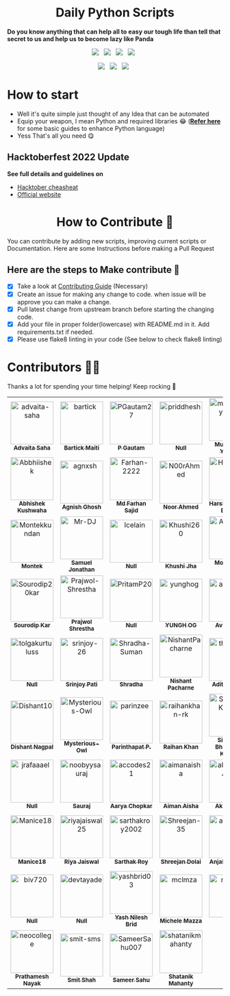 <h1 align=center> Daily Python Scripts </h1>

**Do you know anything that can help all to easy our tough life than tell that secret to us and help us to become lazy like Panda**

<p align="center">
  <a href="https://github.com/metafy-social/daily-python-scripts/issues"><img src="https://img.shields.io/github/issues/metafy-social/daily-python-scripts.svg?style=for-the-badge&logo=appveyor" /></a>&nbsp;&nbsp;
  <a href="https://github.com/metafy-social/daily-python-scripts/fork"><img src="https://img.shields.io/github/forks/metafy-social/daily-python-scripts.svg?style=for-the-badge&logo=appveyor" /></a>&nbsp;&nbsp;
  <a href="#"><img src="https://img.shields.io/github/stars/metafy-social/daily-python-scripts.svg?style=for-the-badge&logo=appveyor" /></a>&nbsp;&nbsp;
  <a href="https://github.com/metafy-social/daily-python-scripts/blob/master/LICENSE"><img src="https://img.shields.io/github/license/metafy-social/daily-python-scripts.svg?style=for-the-badge&logo=appveyor" /></a>&nbsp;&nbsp;
</p>

<p align="center">
  <a href="#"><img src="https://forthebadge.com/images/badges/built-with-love.svg" /></a>&nbsp;&nbsp;
  <a href="#"><img src="https://forthebadge.com/images/badges/made-with-python.svg" /></a>&nbsp;&nbsp;
  <a href="#"><img src="https://forthebadge.com/images/badges/built-by-developers.svg" /></a>&nbsp;&nbsp;
</p>

# How to start

* Well it's quite simple just thought of any Idea that can be automated
* Equip your weapon, I mean Python and required libraries 😂 (**[Refer here](https://automatetheboringstuff.com/)** for some basic guides to enhance Python language)
* Yess That's all you need 😋

## Hacktoberfest 2022 Update

**See full details and guidelines on**
  * [Hacktober cheasheat](https://github.com/metafy-social/daily-python-scripts/blob/master/HACKTOBERFEST.md) 
  * [Official website](https://hacktoberfest.digitalocean.com/)


<h1 align=center> How to Contribute 🤔 </h1>

You can contribute by adding new scripts, improving current scripts or Documentation. Here are some Instructions before making a Pull Request

## Here are the steps to Make contribute 👣

- [x] Take a look at [Contributing Guide](https://github.com/metafy-social/daily-python-scripts/blob/master/CONTRIBUTING.md) (Necessary)
- [x] Create an issue for making any change to code. when issue will be approve you can make a change.
- [x] Pull latest change from upstream branch before starting the changing code.
- [x] Add your file in proper folder(lowercase) with README.md in it. Add requirements.txt if needed.
- [x] Please use flake8 linting in your code (See below to check flake8 linting)

# Contributors 💪😎
Thanks a lot for spending your time helping! Keep rocking 🍻
<!-- readme: contributors -start -->
<table>
<tr>
    <td align="center">
        <a href="https://github.com/advaita-saha">
            <img src="https://avatars.githubusercontent.com/u/30210770?v=4" width="100;" alt="advaita-saha"/>
            <br />
            <sub><b>Advaita Saha</b></sub>
        </a>
    </td>
    <td align="center">
        <a href="https://github.com/bartick">
            <img src="https://avatars.githubusercontent.com/u/69100224?v=4" width="100;" alt="bartick"/>
            <br />
            <sub><b>Bartick Maiti</b></sub>
        </a>
    </td>
    <td align="center">
        <a href="https://github.com/PGautam27">
            <img src="https://avatars.githubusercontent.com/u/92343715?v=4" width="100;" alt="PGautam27"/>
            <br />
            <sub><b>P Gautam</b></sub>
        </a>
    </td>
    <td align="center">
        <a href="https://github.com/priddhesh">
            <img src="https://avatars.githubusercontent.com/u/109747774?v=4" width="100;" alt="priddhesh"/>
            <br />
            <sub><b>Null</b></sub>
        </a>
    </td>
    <td align="center">
        <a href="https://github.com/muratonuryildirim">
            <img src="https://avatars.githubusercontent.com/u/77264793?v=4" width="100;" alt="muratonuryildirim"/>
            <br />
            <sub><b>Murat Onur Yildirim</b></sub>
        </a>
    </td>
    <td align="center">
        <a href="https://github.com/Ayudh-65">
            <img src="https://avatars.githubusercontent.com/u/68161774?v=4" width="100;" alt="Ayudh-65"/>
            <br />
            <sub><b>Null</b></sub>
        </a>
    </td></tr>
<tr>
    <td align="center">
        <a href="https://github.com/Abbhiishek">
            <img src="https://avatars.githubusercontent.com/u/86338762?v=4" width="100;" alt="Abbhiishek"/>
            <br />
            <sub><b>Abhishek Kushwaha</b></sub>
        </a>
    </td>
    <td align="center">
        <a href="https://github.com/agnxsh">
            <img src="https://avatars.githubusercontent.com/u/80243668?v=4" width="100;" alt="agnxsh"/>
            <br />
            <sub><b>Agnish Ghosh</b></sub>
        </a>
    </td>
    <td align="center">
        <a href="https://github.com/Farhan-2222">
            <img src="https://avatars.githubusercontent.com/u/87274221?v=4" width="100;" alt="Farhan-2222"/>
            <br />
            <sub><b>Md Farhan Sajid</b></sub>
        </a>
    </td>
    <td align="center">
        <a href="https://github.com/N00rAhmed">
            <img src="https://avatars.githubusercontent.com/u/86896171?v=4" width="100;" alt="N00rAhmed"/>
            <br />
            <sub><b>Noor Ahmed</b></sub>
        </a>
    </td>
    <td align="center">
        <a href="https://github.com/HVbajoria">
            <img src="https://avatars.githubusercontent.com/u/62978274?v=4" width="100;" alt="HVbajoria"/>
            <br />
            <sub><b>Harshavardhan Bajoria</b></sub>
        </a>
    </td>
    <td align="center">
        <a href="https://github.com/ArshErgon">
            <img src="https://avatars.githubusercontent.com/u/40994679?v=4" width="100;" alt="ArshErgon"/>
            <br />
            <sub><b>Mohd Arsh Ali </b></sub>
        </a>
    </td></tr>
<tr>
    <td align="center">
        <a href="https://github.com/Montekkundan">
            <img src="https://avatars.githubusercontent.com/u/87750128?v=4" width="100;" alt="Montekkundan"/>
            <br />
            <sub><b>Montek</b></sub>
        </a>
    </td>
    <td align="center">
        <a href="https://github.com/Mr-DJ">
            <img src="https://avatars.githubusercontent.com/u/28898632?v=4" width="100;" alt="Mr-DJ"/>
            <br />
            <sub><b>Samuel Jonathan</b></sub>
        </a>
    </td>
    <td align="center">
        <a href="https://github.com/Icelain">
            <img src="https://avatars.githubusercontent.com/u/50962640?v=4" width="100;" alt="Icelain"/>
            <br />
            <sub><b>Null</b></sub>
        </a>
    </td>
    <td align="center">
        <a href="https://github.com/Khushi260">
            <img src="https://avatars.githubusercontent.com/u/94845508?v=4" width="100;" alt="Khushi260"/>
            <br />
            <sub><b>Khushi Jha</b></sub>
        </a>
    </td>
    <td align="center">
        <a href="https://github.com/AFZL210">
            <img src="https://avatars.githubusercontent.com/u/79896602?v=4" width="100;" alt="AFZL210"/>
            <br />
            <sub><b>Mohd Afzal Khan</b></sub>
        </a>
    </td>
    <td align="center">
        <a href="https://github.com/kriptonian1">
            <img src="https://avatars.githubusercontent.com/u/74916308?v=4" width="100;" alt="kriptonian1"/>
            <br />
            <sub><b>Sawan Bhattacharya</b></sub>
        </a>
    </td></tr>
<tr>
    <td align="center">
        <a href="https://github.com/Sourodip20kar">
            <img src="https://avatars.githubusercontent.com/u/104223444?v=4" width="100;" alt="Sourodip20kar"/>
            <br />
            <sub><b>Sourodip Kar</b></sub>
        </a>
    </td>
    <td align="center">
        <a href="https://github.com/Prajwol-Shrestha">
            <img src="https://avatars.githubusercontent.com/u/70046321?v=4" width="100;" alt="Prajwol-Shrestha"/>
            <br />
            <sub><b>Prajwol Shrestha</b></sub>
        </a>
    </td>
    <td align="center">
        <a href="https://github.com/PritamP20">
            <img src="https://avatars.githubusercontent.com/u/102867939?v=4" width="100;" alt="PritamP20"/>
            <br />
            <sub><b>Null</b></sub>
        </a>
    </td>
    <td align="center">
        <a href="https://github.com/yunghog">
            <img src="https://avatars.githubusercontent.com/u/41548444?v=4" width="100;" alt="yunghog"/>
            <br />
            <sub><b>YUNGH OG</b></sub>
        </a>
    </td>
    <td align="center">
        <a href="https://github.com/avyayjain">
            <img src="https://avatars.githubusercontent.com/u/63355322?v=4" width="100;" alt="avyayjain"/>
            <br />
            <sub><b>Avyay Jain</b></sub>
        </a>
    </td>
    <td align="center">
        <a href="https://github.com/lordvader501">
            <img src="https://avatars.githubusercontent.com/u/60027612?v=4" width="100;" alt="lordvader501"/>
            <br />
            <sub><b>Null</b></sub>
        </a>
    </td></tr>
<tr>
    <td align="center">
        <a href="https://github.com/tolgakurtuluss">
            <img src="https://avatars.githubusercontent.com/u/22731161?v=4" width="100;" alt="tolgakurtuluss"/>
            <br />
            <sub><b>Null</b></sub>
        </a>
    </td>
    <td align="center">
        <a href="https://github.com/srinjoy-26">
            <img src="https://avatars.githubusercontent.com/u/91176055?v=4" width="100;" alt="srinjoy-26"/>
            <br />
            <sub><b>Srinjoy Pati</b></sub>
        </a>
    </td>
    <td align="center">
        <a href="https://github.com/Shradha-Suman">
            <img src="https://avatars.githubusercontent.com/u/103067896?v=4" width="100;" alt="Shradha-Suman"/>
            <br />
            <sub><b>Shradha</b></sub>
        </a>
    </td>
    <td align="center">
        <a href="https://github.com/NishantPacharne">
            <img src="https://avatars.githubusercontent.com/u/71060551?v=4" width="100;" alt="NishantPacharne"/>
            <br />
            <sub><b>Nishant Pacharne</b></sub>
        </a>
    </td>
    <td align="center">
        <a href="https://github.com/thegeekyb0y">
            <img src="https://avatars.githubusercontent.com/u/84658112?v=4" width="100;" alt="thegeekyb0y"/>
            <br />
            <sub><b>Aditya Tiwari</b></sub>
        </a>
    </td>
    <td align="center">
        <a href="https://github.com/BassCoder2808">
            <img src="https://avatars.githubusercontent.com/u/65075935?v=4" width="100;" alt="BassCoder2808"/>
            <br />
            <sub><b>Vedant Jolly</b></sub>
        </a>
    </td></tr>
<tr>
    <td align="center">
        <a href="https://github.com/Dishant10">
            <img src="https://avatars.githubusercontent.com/u/84343829?v=4" width="100;" alt="Dishant10"/>
            <br />
            <sub><b>Dishant Nagpal</b></sub>
        </a>
    </td>
    <td align="center">
        <a href="https://github.com/Mysterious-Owl">
            <img src="https://avatars.githubusercontent.com/u/66870959?v=4" width="100;" alt="Mysterious-Owl"/>
            <br />
            <sub><b>Mysterious-Owl</b></sub>
        </a>
    </td>
    <td align="center">
        <a href="https://github.com/parinzee">
            <img src="https://avatars.githubusercontent.com/u/30139280?v=4" width="100;" alt="parinzee"/>
            <br />
            <sub><b>Parinthapat P.</b></sub>
        </a>
    </td>
    <td align="center">
        <a href="https://github.com/raihankhan-rk">
            <img src="https://avatars.githubusercontent.com/u/34377027?v=4" width="100;" alt="raihankhan-rk"/>
            <br />
            <sub><b>Raihan Khan</b></sub>
        </a>
    </td>
    <td align="center">
        <a href="https://github.com/SiddheshKukade">
            <img src="https://avatars.githubusercontent.com/u/65951872?v=4" width="100;" alt="SiddheshKukade"/>
            <br />
            <sub><b>Siddhesh Bhupendra Kuakde</b></sub>
        </a>
    </td>
    <td align="center">
        <a href="https://github.com/aswin2108">
            <img src="https://avatars.githubusercontent.com/u/72661784?v=4" width="100;" alt="aswin2108"/>
            <br />
            <sub><b>Aswin Shailajan</b></sub>
        </a>
    </td></tr>
<tr>
    <td align="center">
        <a href="https://github.com/jrafaaael">
            <img src="https://avatars.githubusercontent.com/u/70046023?v=4" width="100;" alt="jrafaaael"/>
            <br />
            <sub><b>Null</b></sub>
        </a>
    </td>
    <td align="center">
        <a href="https://github.com/noobyysauraj">
            <img src="https://avatars.githubusercontent.com/u/81681419?v=4" width="100;" alt="noobyysauraj"/>
            <br />
            <sub><b>Sauraj</b></sub>
        </a>
    </td>
    <td align="center">
        <a href="https://github.com/accodes21">
            <img src="https://avatars.githubusercontent.com/u/101868279?v=4" width="100;" alt="accodes21"/>
            <br />
            <sub><b>Aarya Chopkar</b></sub>
        </a>
    </td>
    <td align="center">
        <a href="https://github.com/aimanaisha">
            <img src="https://avatars.githubusercontent.com/u/94171436?v=4" width="100;" alt="aimanaisha"/>
            <br />
            <sub><b>Aiman Aisha</b></sub>
        </a>
    </td>
    <td align="center">
        <a href="https://github.com/akashJainAJ11">
            <img src="https://avatars.githubusercontent.com/u/94193834?v=4" width="100;" alt="akashJainAJ11"/>
            <br />
            <sub><b>Akash Jain</b></sub>
        </a>
    </td>
    <td align="center">
        <a href="https://github.com/donheshanthaka">
            <img src="https://avatars.githubusercontent.com/u/61963664?v=4" width="100;" alt="donheshanthaka"/>
            <br />
            <sub><b>Heshanthaka</b></sub>
        </a>
    </td></tr>
<tr>
    <td align="center">
        <a href="https://github.com/Manice18">
            <img src="https://avatars.githubusercontent.com/u/91601706?v=4" width="100;" alt="Manice18"/>
            <br />
            <sub><b>Manice18</b></sub>
        </a>
    </td>
    <td align="center">
        <a href="https://github.com/riyajaiswal25">
            <img src="https://avatars.githubusercontent.com/u/84279900?v=4" width="100;" alt="riyajaiswal25"/>
            <br />
            <sub><b>Riya Jaiswal</b></sub>
        </a>
    </td>
    <td align="center">
        <a href="https://github.com/sarthakroy2002">
            <img src="https://avatars.githubusercontent.com/u/47187468?v=4" width="100;" alt="sarthakroy2002"/>
            <br />
            <sub><b>Sarthak Roy</b></sub>
        </a>
    </td>
    <td align="center">
        <a href="https://github.com/Shreejan-35">
            <img src="https://avatars.githubusercontent.com/u/93109967?v=4" width="100;" alt="Shreejan-35"/>
            <br />
            <sub><b>Shreejan Dolai</b></sub>
        </a>
    </td>
    <td align="center">
        <a href="https://github.com/anjali1102">
            <img src="https://avatars.githubusercontent.com/u/56559378?v=4" width="100;" alt="anjali1102"/>
            <br />
            <sub><b>Anjali Chauhan</b></sub>
        </a>
    </td>
    <td align="center">
        <a href="https://github.com/artemis-i-guess">
            <img src="https://avatars.githubusercontent.com/u/65388018?v=4" width="100;" alt="artemis-i-guess"/>
            <br />
            <sub><b>Nafis Adnan Mondal</b></sub>
        </a>
    </td></tr>
<tr>
    <td align="center">
        <a href="https://github.com/biv720">
            <img src="https://avatars.githubusercontent.com/u/76109778?v=4" width="100;" alt="biv720"/>
            <br />
            <sub><b>Null</b></sub>
        </a>
    </td>
    <td align="center">
        <a href="https://github.com/devtayade">
            <img src="https://avatars.githubusercontent.com/u/84332795?v=4" width="100;" alt="devtayade"/>
            <br />
            <sub><b>Null</b></sub>
        </a>
    </td>
    <td align="center">
        <a href="https://github.com/yashbrid03">
            <img src="https://avatars.githubusercontent.com/u/65955929?v=4" width="100;" alt="yashbrid03"/>
            <br />
            <sub><b>Yash Nilesh Brid</b></sub>
        </a>
    </td>
    <td align="center">
        <a href="https://github.com/mclmza">
            <img src="https://avatars.githubusercontent.com/u/7353871?v=4" width="100;" alt="mclmza"/>
            <br />
            <sub><b>Michele Mazza</b></sub>
        </a>
    </td>
    <td align="center">
        <a href="https://github.com/mer747">
            <img src="https://avatars.githubusercontent.com/u/84189502?v=4" width="100;" alt="mer747"/>
            <br />
            <sub><b>Null</b></sub>
        </a>
    </td>
    <td align="center">
        <a href="https://github.com/nabroleonx">
            <img src="https://avatars.githubusercontent.com/u/84567489?v=4" width="100;" alt="nabroleonx"/>
            <br />
            <sub><b>Abel Ayalew</b></sub>
        </a>
    </td></tr>
<tr>
    <td align="center">
        <a href="https://github.com/neocollege">
            <img src="https://avatars.githubusercontent.com/u/86466839?v=4" width="100;" alt="neocollege"/>
            <br />
            <sub><b>Prathamesh Nayak</b></sub>
        </a>
    </td>
    <td align="center">
        <a href="https://github.com/smit-sms">
            <img src="https://avatars.githubusercontent.com/u/52400400?v=4" width="100;" alt="smit-sms"/>
            <br />
            <sub><b>Smit Shah</b></sub>
        </a>
    </td>
    <td align="center">
        <a href="https://github.com/SameerSahu007">
            <img src="https://avatars.githubusercontent.com/u/29480670?v=4" width="100;" alt="SameerSahu007"/>
            <br />
            <sub><b>Sameer Sahu</b></sub>
        </a>
    </td>
    <td align="center">
        <a href="https://github.com/shatanikmahanty">
            <img src="https://avatars.githubusercontent.com/u/67138059?v=4" width="100;" alt="shatanikmahanty"/>
            <br />
            <sub><b>Shatanik Mahanty</b></sub>
        </a>
    </td></tr>
</table>
<!-- readme: contributors -end -->